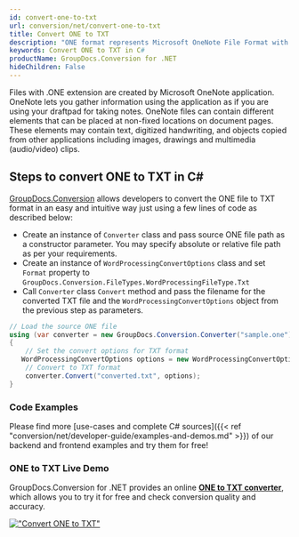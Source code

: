 ```yaml
---
id: convert-one-to-txt
url: conversion/net/convert-one-to-txt
title: Convert ONE to TXT
description: "ONE format represents Microsoft OneNote File Format with .one extension. Learn how to convert ONE to TXT file programmatically in C# language using GroupDocs.Conversion for .NET library."
keywords: Convert ONE to TXT in C#
productName: GroupDocs.Conversion for .NET
hideChildren: False
---
```


Files with .ONE extension are created by Microsoft OneNote application. OneNote lets you gather information using the application as if you are using your draftpad for taking notes. OneNote files can contain different elements that can be placed at non-fixed locations on document pages. These elements may contain text, digitized handwriting, and objects copied from other applications including images, drawings and multimedia (audio/video) clips.

## Steps to convert ONE to TXT in C#

[GroupDocs.Conversion](https://products.groupdocs.com/conversion/net) allows developers to convert the ONE file to TXT format in an easy and intuitive way just using a few lines of code as described below:

* Create an instance of `Converter` class and pass source ONE file path as a constructor parameter. You may specify absolute or relative file path as per your requirements. 
* Create an instance of `WordProcessingConvertOptions` class and set `Format` property to `GroupDocs.Conversion.FileTypes.WordProcessingFileType.Txt`
* Call `Converter` class `Convert` method and pass the filename for the converted TXT file and the `WordProcessingConvertOptions` object from the previous step as parameters.

```csharp
// Load the source ONE file
using (var converter = new GroupDocs.Conversion.Converter("sample.one"))
{
    // Set the convert options for TXT format
   WordProcessingConvertOptions options = new WordProcessingConvertOptions { Format = GroupDocs.Conversion.FileTypes.WordProcessingFileType.Txt };
    // Convert to TXT format
    converter.Convert("converted.txt", options);
}
```

### Code Examples

Please find more [use-cases and complete C# sources]({{< ref "conversion/net/developer-guide/examples-and-demos.md" >}}) of our backend and frontend examples and try them for free!

### ONE to TXT Live Demo

GroupDocs.Conversion for .NET provides an online [**ONE to TXT converter**](https://products.groupdocs.app/conversion/one-to-txt), which allows you to try it for free and check conversion quality and accuracy.

[!["Convert ONE to TXT"](conversion/net/images/convert-to-txt/convert-one-to-txt.png)](https://products.groupdocs.app/conversion/one-to-txt)